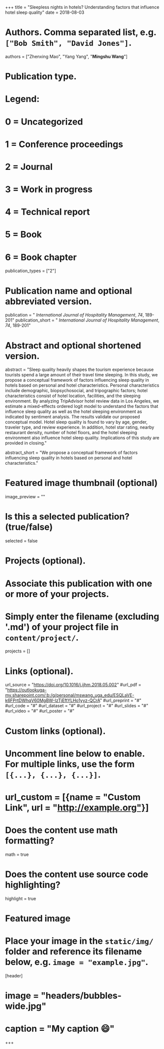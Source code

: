 +++
title = "Sleepless nights in hotels? Understanding factors that influence hotel sleep quality"
date = 2018-08-03

# Authors. Comma separated list, e.g. `["Bob Smith", "David Jones"]`.
authors = ["Zhenxing Mao", "Yang Yang", "**Mingshu Wang**"]

# Publication type.
# Legend:
# 0 = Uncategorized
# 1 = Conference proceedings
# 2 = Journal
# 3 = Work in progress
# 4 = Technical report
# 5 = Book
# 6 = Book chapter
publication_types = ["2"]

# Publication name and optional abbreviated version.
publication = " *International Journal of Hospitality Management*, *74*, 189-201"
publication_short = " *International Journal of Hospitality Management*, *74*, 189-201"

# Abstract and optional shortened version.
abstract = "Sleep quality heavily shapes the tourism experience because tourists spend a large amount of their travel time sleeping. In this study, we propose a conceptual framework of factors influencing sleep quality in hotels based on personal and hotel characteristics. Personal characteristics include demographic, biopsychosocial, and tripographic factors; hotel characteristics consist of hotel location, facilities, and the sleeping environment. By analyzing TripAdvisor hotel review data in Los Angeles, we estimate a mixed-effects ordered logit model to understand the factors that influence sleep quality as well as the hotel sleeping environment as indicated by sentiment analysis. The results validate our proposed conceptual model. Hotel sleep quality is found to vary by age, gender, traveler type, and review experience. In addition, hotel star rating, nearby restaurant density, number of hotel floors, and the hotel sleeping environment also influence hotel sleep quality. Implications of this study are provided in closing."

abstract_short = "We propose a conceptual framework of factors influencing sleep quality in hotels based on personal and hotel characteristics."

# Featured image thumbnail (optional)
image_preview = ""

# Is this a selected publication? (true/false)
selected = false

# Projects (optional).
#   Associate this publication with one or more of your projects.
#   Simply enter the filename (excluding '.md') of your project file in `content/project/`.

projects = []

# Links (optional).
url_source = "https://doi.org/10.1016/j.ijhm.2018.05.002"
#url_pdf = "https://outlookuga-my.sharepoint.com/:b:/g/personal/mswang_uga_edu/ESQLaVE-k6FPrtDWhqV60MgBW-IzTjEftYLHo1yyz-QCrA"
#url_preprint = "#"
#url_code = "#"
#url_dataset = "#"
#url_project = "#"
#url_slides = "#"
#url_video = "#"
#url_poster = "#"


# Custom links (optional).
#   Uncomment line below to enable. For multiple links, use the form `[{...}, {...}, {...}]`.
# url_custom = [{name = "Custom Link", url = "http://example.org"}]

# Does the content use math formatting?
math = true

# Does the content use source code highlighting?
highlight = true

# Featured image
# Place your image in the `static/img/` folder and reference its filename below, e.g. `image = "example.jpg"`.
[header]
# image = "headers/bubbles-wide.jpg"
# caption = "My caption :smile:"

+++

